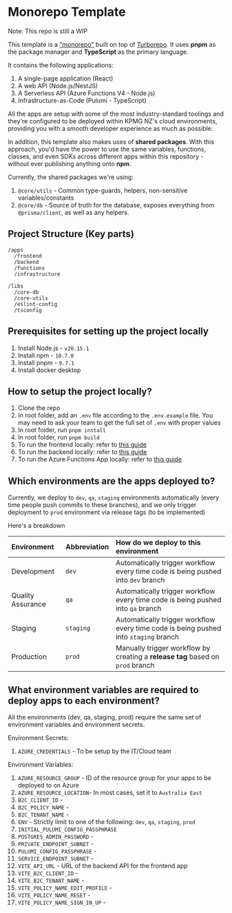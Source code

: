 # Monorepo Template

Note: This repo is still a WIP

This template is a ["monorepo"](https://monorepo.tools/) built on top of [Turborepo](https://turbo.build/). It uses **pnpm** as the package manager and **TypeScript** as the primary language.

It contains the following applications:

1. A single-page application (React)
2. A web API (Node.js/NestJS)
3. A Serverless API (Azure Functions V4 - Node.js)
4. Infrastructure-as-Code (Pulumi - TypeScript)

All the apps are setup with some of the most industry-standard toolings and they're configured to be deployed within KPMG NZ's cloud environments, providing you with a smooth developer experience as much as possible.

In addition, this template also makes uses of **shared packages**. With this approach, you'd have the power to use the same variables, functions, classes, and even SDKs across different apps within this repository - without ever publishing anything onto **npm**.

Currently, the shared packages we're using:

1. `@core/utils` - Common type-guards, helpers, non-sensitive variables/constants
2. `@core/db` - Source of truth for the database, exposes everything from `@prisma/client`, as well as any helpers.

## Project Structure (Key parts)

```
/apps
  /frontend
  /backend
  /functions
  /infrastructure

/libs
  /core-db
  /core-utils
  /eslint-config
  /tsconfig
```

## Prerequisites for setting up the project locally

1. Install Node.js - `v20.15.1`
2. Install npm - `10.7.0`
3. Install pnpm - `9.7.1`
4. Install docker desktop

## How to setup the project locally?

1. Clone the repo
2. In root folder, add an `.env` file according to the `.env.example` file. You may need to ask your team to get the full set of `.env` with proper values 
3. In root folder, run `pnpm install`
4. In root folder, run `pnpm build`
5. To run the frontend locally: refer to [this guide](./apps/frontend/README.md)
6. To run the backend locally: refer to [this guide](./apps/backend/README.md)
7. To run the Azure Functions App locally: refer to [this guide](./apps/functions/README.md)

## Which environments are the apps deployed to?

Currently, we deploy to `dev`, `qa`, `staging` environments automatically (every time people push commits to these branches), and we only trigger deployment to `prod` environment via release tags (to be implemented)

Here's a breakdown

| Environment       | Abbreviation | How do we deploy to this environment                                                 |
| :---------------- | :----------- | :----------------------------------------------------------------------------------- |
| Development       | `dev`        | Automatically trigger workflow every time code is being pushed into `dev` branch     |
| Quality Assurance | `qa`         | Automatically trigger workflow every time code is being pushed into `qa` branch      |
| Staging           | `staging`    | Automatically trigger workflow every time code is being pushed into `staging` branch |
| Production        | `prod`       | Manually trigger workflow by creating a **release tag** based on `prod` branch       |

## What environment variables are required to deploy apps to each environment?

All the environments (dev, qa, staging, prod) require the same set of environment variables and environment secrets.

Environment Secrets:

1. `AZURE_CREDENTIALS` - To be setup by the IT/Cloud team

Environment Variables:

1. `AZURE_RESOURCE_GROUP` - ID of the resource group for your apps to be deployed to on Azure
2. `AZURE_RESOURCE_LOCATION`- In most cases, set it to `Australia East`
3. `B2C_CLIENT_ID` -
4. `B2C_POLICY_NAME` -
5. `B2C_TENANT_NAME` -
6. `ENV` - Strictly limit to one of the following: `dev`, `qa`, `staging`, `prod`
7. `INITIAL_PULUMI_CONFIG_PASSPHRASE`
8. `POSTGRES_ADMIN_PASSWORD` -
9. `PRIVATE_ENDPOINT_SUBNET` -
10. `PULUMI_CONFIG_PASSPHRASE` -
11. `SERVICE_ENDPOINT_SUBNET` -
12. `VITE_API_URL` - URL of the backend API for the frontend app
13. `VITE_B2C_CLIENT_ID` -
14. `VITE_B2C_TENANT_NAME` -
15. `VITE_POLICY_NAME_EDIT_PROFILE` -
16. `VITE_POLICY_NAME_RESET` -
17. `VITE_POLICY_NAME_SIGN_IN_UP` -
